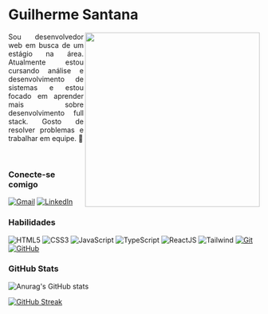 # Guilherme Santana
<img align="right" src="https://i.imgur.com/PeBmI7D.png" height="350"></img>
<p align="justify">
    Sou desenvolvedor web em busca de um estágio na área. Atualmente estou cursando análise e desenvolvimento de sistemas e estou focado em aprender mais sobre desenvolvimento full stack. Gosto de resolver problemas e trabalhar em equipe. 🚀
</p>
<br>

### Conecte-se comigo

[![Gmail](https://img.shields.io/badge/Gmail-000?style=for-the-badge&logo=gmail&logoColor=3E79FF)](mailto:guihlhermesxavier@gmail.com)
[![LinkedIn](https://img.shields.io/badge/-LinkedIn-000?style=for-the-badge&logo=gmail&logoColor=3E79FF)](https://www.linkedin.com/in/guilhermedev05/)

### Habilidades

![HTML5](https://img.shields.io/badge/HTML-000?style=for-the-badge&logo=html5&logoColor=3E79FF)
![CSS3](https://img.shields.io/badge/CSS3-000?style=for-the-badge&logo=css3&logoColor=3E79FF)
![JavaScript](https://img.shields.io/badge/JavaScript-000?style=for-the-badge&logo=javascript&logoColor=3E79FF)
![TypeScript](https://img.shields.io/badge/TypeScript-000?style=for-the-badge&logo=typescript&logoColor=3E79FF)
![ReactJS](https://img.shields.io/badge/ReactJS-000?style=for-the-badge&logo=react&logoColor=3E79FF)
![Tailwind](https://img.shields.io/badge/tailwindcss-000.svg?style=for-the-badge&logo=tailwind-css&logoColor=3E79FF)
[![Git](https://img.shields.io/badge/Git-000?style=for-the-badge&logo=git&logoColor=3E79FF)](https://git-scm.com/doc)
[![GitHub](https://img.shields.io/badge/GitHub-000?style=for-the-badge&logo=github&logoColor=3E79FF)](https://docs.github.com/)

### GitHub Stats

![Anurag's GitHub stats](https://github-readme-stats.vercel.app/api?username=guilhermedev05&show_icons=true&theme=github_dark&locale=pt-br)

[![GitHub Streak](https://streak-stats.demolab.com?user=guilhermedev05&locale=pt_BR&date_format=j%20M%5B%20Y%5D&background=0D1117&sideNums=1E69DD&ring=4C8EDA&dates=4C8EDA&currStreakNum=1E69DD&sideLabels=4C8EDA&currStreakLabel=1E69DD&fire=1E69DD)](https://git.io/streak-stats)
